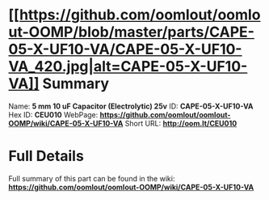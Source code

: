 
[[https://github.com/oomlout/oomlout-OOMP/blob/master/parts/CAPE-05-X-UF10-VA/CAPE-05-X-UF10-VA_420.jpg|alt=CAPE-05-X-UF10-VA]] 
Summary
=================

Name: __5 mm 10 uF Capacitor (Electrolytic) 25v__
ID: __CAPE-05-X-UF10-VA__
Hex ID: __CEU010__
WebPage: __https://github.com/oomlout/oomlout-OOMP/wiki/CAPE-05-X-UF10-VA__
Short URL: __http://oom.lt/CEU010__

Full Details
==========================
Full summary of this part can be found in the wiki:   
__https://github.com/oomlout/oomlout-OOMP/wiki/CAPE-05-X-UF10-VA__   

